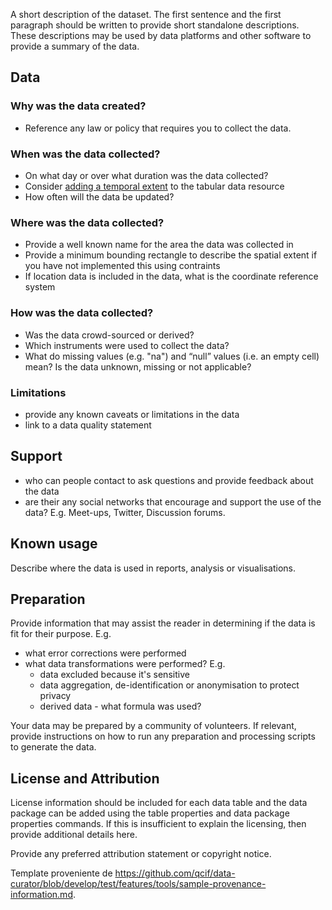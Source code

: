 A short description of the dataset. The first sentence and the first paragraph should be written to provide short standalone descriptions. These descriptions may be used by data platforms and other software to provide a summary of the data.

## Data

### Why was the data created?

- Reference any law or policy that requires you to collect the data.

### When was the data collected?

- On what day or over what duration was the data collected?
- Consider [adding a temporal extent](http://frictionlessdata.io/specs/data-package/#descriptor) to the tabular data resource
- How often will the data be updated?

### Where was the data collected?

- Provide a well known name for the area the data was collected in
- Provide a minimum bounding rectangle to describe the spatial extent if you have not implemented this using contraints
- If location data is included in the data, what is the coordinate reference system

### How was the data collected?

- Was the data crowd-sourced or derived?
- Which instruments were used to collect the data?
- What do missing values (e.g. "na") and “null” values (i.e. an empty cell) mean?  Is the data unknown, missing or not applicable?

### Limitations
- provide any known caveats or limitations in the data  
- link to a data quality statement

## Support
- who can people contact to ask questions and provide feedback about the data
- are their any social networks that encourage and support the use of the data? E.g. Meet-ups, Twitter, Discussion forums.

## Known usage

Describe where the data is used in reports, analysis or visualisations.

## Preparation

Provide information that may assist the reader in determining if the data is fit for their purpose. E.g.

- what error corrections were performed
- what data transformations were performed? E.g.
  - data excluded because it's sensitive
  - data aggregation, de-identification or anonymisation to protect privacy
  - derived data - what formula was used?

Your data may be prepared by a community of volunteers. If relevant, provide instructions on how to run any preparation and processing scripts to generate the data.  

## License and Attribution
License information should be included for each data table and the data package can be added using the table properties and data package properties commands. If this is insufficient to explain the licensing, then provide additional details here.

Provide any preferred attribution statement or copyright notice.

Template proveniente de <https://github.com/qcif/data-curator/blob/develop/test/features/tools/sample-provenance-information.md>.